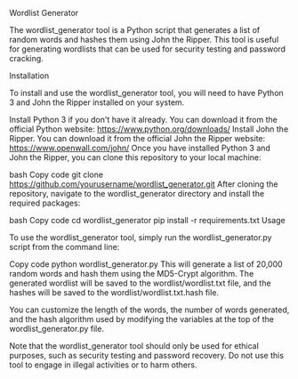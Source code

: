 Wordlist Generator

The wordlist_generator tool is a Python script that generates a list of random words and hashes them using John the Ripper. This tool is useful for generating wordlists that can be used for security testing and password cracking.

Installation

To install and use the wordlist_generator tool, you will need to have Python 3 and John the Ripper installed on your system.

Install Python 3 if you don't have it already. You can download it from the official Python website: https://www.python.org/downloads/
Install John the Ripper. You can download it from the official John the Ripper website: https://www.openwall.com/john/
Once you have installed Python 3 and John the Ripper, you can clone this repository to your local machine:

bash
Copy code
git clone https://github.com/yourusername/wordlist_generator.git
After cloning the repository, navigate to the wordlist_generator directory and install the required packages:

bash
Copy code
cd wordlist_generator
pip install -r requirements.txt
Usage

To use the wordlist_generator tool, simply run the wordlist_generator.py script from the command line:

Copy code
python wordlist_generator.py
This will generate a list of 20,000 random words and hash them using the MD5-Crypt algorithm. The generated wordlist will be saved to the wordlist/wordlist.txt file, and the hashes will be saved to the wordlist/wordlist.txt.hash file.

You can customize the length of the words, the number of words generated, and the hash algorithm used by modifying the variables at the top of the wordlist_generator.py file.

Note that the wordlist_generator tool should only be used for ethical purposes, such as security testing and password recovery. Do not use this tool to engage in illegal activities or to harm others.

